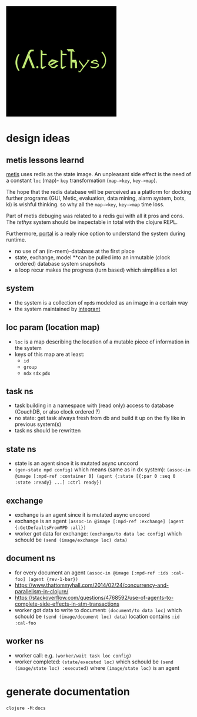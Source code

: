 <img src="logo.png" alt="tethys" id="logo" width="300px">

# design ideas

## metis lessons learnd
[metis](https://gitlab1.ptb.de/vaclab/metis) uses redis as the state
image. An unpleasant side effect is the need of a constant `loc` (map)- `key`
transformation (`map->key`, `key->map`).

The hope that the redis database will be perceived
as a platform for docking further programs (GUI, Metic, evaluation,
data mining, alarm system, bots, ki) is wishful thinking. so why all
the `map->key`, `key->map` time loss.

Part of metis debuging was related to a redis gui with all it pros and
cons. The _tethys_ system should be inspectable in total with the clojure REPL.

Furthermore, [portal](https://github.com/djblue/portal) is a realy
nice option to understand the system during runtime.

* no use of an (in-mem)-database at the first place
* state, exchange, model **can be pulled into an inmutable (clock
  ordered) database system snapshots
* a loop recur makes the progress (turn based) which simplifies a lot

## system

* the system is a collection of `mpd`s modeled as an image in a
  certain way
* the system maintained by
  [integrant](https://github.com/weavejester/integrant)

## loc param (location map)

* `loc` is a map describing the location of a mutable piece of
  information in the system
* keys of this map are at least:
  * `id`
  * `group`
  *  `ndx` `sdx` `pdx` 

## task ns

* task building in a namespace with (read only) access to database
  (CouchDB, or also clock ordered ?)
* no state: get task always fresh from db and build it up on the fly
  like in previous system(s)
* task ns should be rewritten

## state ns

* state is an agent since it is mutated async uncoord
*  `(gen-state mpd config)` which means (same as in dx system):
  `(assoc-in @image [:mpd-ref :container 0] (agent {:state [{:par 0 :seq 0 :state :ready} ...] :ctrl ready})`


## exchange

* exchange is an agent since it is mutated async uncoord
* exchange is an agent `(assoc-in @image [:mpd-ref :exchange] (agent {:GetDefaultsFromMPD :all})`
* worker got data for exchange: `(exchange/to data loc config)` which
  schould be `(send (image/exchange loc) data)`

## document ns

* for every document an agent `(assoc-in @image [:mpd-ref :ids :cal-foo] (agent {rev-1-bar})`
* https://www.thattommyhall.com/2014/02/24/concurrency-and-parallelism-in-clojure/
* https://stackoverflow.com/questions/4768592/use-of-agents-to-complete-side-effects-in-stm-transactions
* worker got data to write to document: `(document/to data loc)` which schould be `(send (image/document loc) data)` location contains `:id :cal-foo`


## worker ns

* worker call: e.g. `(worker/wait task loc config)`
* worker completed: `(state/executed loc)` which schould be `(send  (image/state loc) :executed)` where `(image/state loc)` is an agent
  
  
# generate documentation

```shell
clojure -M:docs
```
